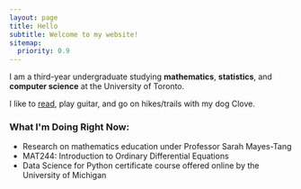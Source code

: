 ```yaml
---
layout: page
title: Hello
subtitle: Welcome to my website!
sitemap:
  priority: 0.9
---
```


<!-- <img src="{{ '/assets/img/pudhina.jpg' | prepend: site.baseurl }}" id="about-img"> -->

<div id="describe-text">
	<p>I am a third-year undergraduate studying <strong>mathematics</strong>, <strong>statistics</strong>, and <strong>computer science</strong> at the University of Toronto.</p>
	<p> I like to <a href="/assets/files/BookList.html">read</a>, play guitar, and go on hikes/trails with my dog Clove. </p>
</div>

### What I'm Doing Right Now:  

- Research on mathematics education under Professor Sarah Mayes-Tang
- MAT244: Introduction to Ordinary Differential Equations
- Data Science for Python certificate course offered online by the University of Michigan

